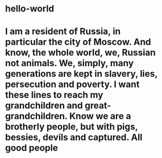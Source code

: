 # hello-world
# I am a resident of Russia, in particular the city of Moscow. And know, the whole world, we, Russian not animals. We, simply, many generations are kept in slavery, lies, persecution and poverty. I want these lines to reach my grandchildren and great-grandchildren. Know we are a brotherly people, but with pigs, bessies, devils and captured. All good people
